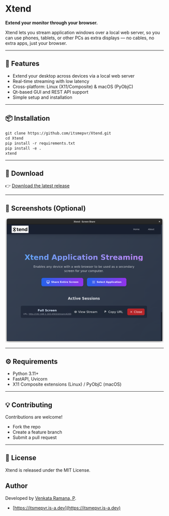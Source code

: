 # Xtend

**Extend your monitor through your browser.**

Xtend lets you stream application windows over a local web server, so you can use phones, tablets, or other PCs as extra displays — no cables, no extra apps, just your browser.

---

## 🚀 Features

- Extend your desktop across devices via a local web server
- Real-time streaming with low latency
- Cross-platform: Linux (X11/Composite) & macOS (PyObjC)
- Qt-based GUI and REST API support
- Simple setup and installation

---

## 📦 Installation

```
git clone https://github.com/itsmepvr/Xtend.git
cd Xtend
pip install -r requirements.txt
pip install -e .
xtend
```

---

## 🔗 Download

👉 [Download the latest release](https://github.com/itsmepvr/Xtend/releases/latest)

---

## 📸 Screenshots (Optional)

![Xtend](./xtend.png)

---

## ⚙️ Requirements

- Python 3.11+
- FastAPI, Uvicorn
- X11 Composite extensions (Linux) / PyObjC (macOS)

---

## 💡 Contributing

Contributions are welcome!

- Fork the repo
- Create a feature branch
- Submit a pull request

---

## 📜 License

Xtend is released under the MIT License.

## Author

Developed by [Venkata Ramana, P](https://itsmepvr.is-a.dev).

- [https://itsmepvr.is-a.dev](https://itsmepvr.is-a.dev)
